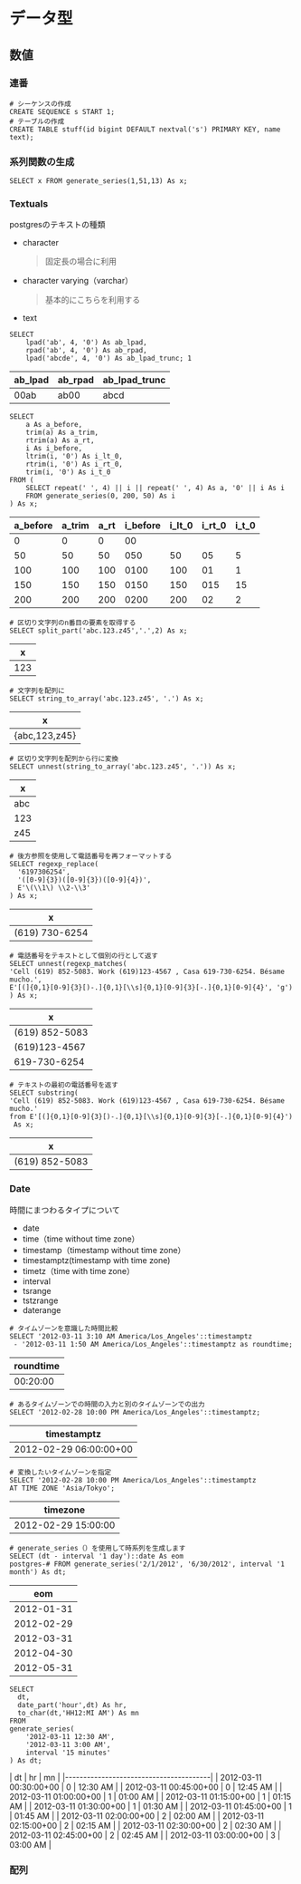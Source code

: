 # データ型
## 数値
### 連番
```postgres
# シーケンスの作成
CREATE SEQUENCE s START 1;
# テーブルの作成
CREATE TABLE stuff(id bigint DEFAULT nextval('s') PRIMARY KEY, name text);
```
### 系列関数の生成
```postgres
SELECT x FROM generate_series(1,51,13) As x;
```

### Textuals
postgresのテキストの種類
  - character
    > 固定長の場合に利用
  - character varying（varchar）
    > 基本的にこちらを利用する
  - text

```postgres
SELECT
    lpad('ab', 4, '0') As ab_lpad,
    rpad('ab', 4, '0') As ab_rpad,
    lpad('abcde', 4, '0') As ab_lpad_trunc; 1
```

| ab_lpad | ab_rpad | ab_lpad_trunc |
|---------|---------|---------------|
| 00ab    | ab00    | abcd          |

```postgres
SELECT
    a As a_before,
    trim(a) As a_trim,
    rtrim(a) As a_rt,
    i As i_before,
    ltrim(i, '0') As i_lt_0,
    rtrim(i, '0') As i_rt_0,
    trim(i, '0') As i_t_0
FROM (
	SELECT repeat(' ', 4) || i || repeat(' ', 4) As a, '0' || i As i
	FROM generate_series(0, 200, 50) As i
) As x;
```
|  a_before   | a_trim |  a_rt   | i_before | i_lt_0 | i_rt_0 | i_t_0 |
|-------------|--------|---------|----------|--------|--------|-------|
|     0       | 0      |     0   | 00       |        |        |       |
|     50      | 50     |     50  | 050      | 50     | 05     | 5     |
|     100     | 100    |     100 | 0100     | 100    | 01     | 1     |
|     150     | 150    |     150 | 0150     | 150    | 015    | 15    |
|     200     | 200    |     200 | 0200     | 200    | 02     | 2     |

```postgres
# 区切り文字列のn番目の要素を取得する
SELECT split_part('abc.123.z45','.',2) As x;
```
|  x  |
|-----|
| 123 |

```postgres
# 文字列を配列に
SELECT string_to_array('abc.123.z45', '.') As x;
```
|       x      |
|---------------|
| {abc,123,z45}|


```postgres
# 区切り文字列を配列から行に変換
SELECT unnest(string_to_array('abc.123.z45', '.')) As x;
```
|  x  |
|-----|
| abc |
| 123 |
| z45 |

```postgres
# 後方参照を使用して電話番号を再フォーマットする
SELECT regexp_replace(
  '6197306254',
  '([0-9]{3})([0-9]{3})([0-9]{4})',
  E'\(\\1\) \\2-\\3'
) As x;
```
|       x        |
|----------------|
| (619) 730-6254 |

```postgres
# 電話番号をテキストとして個別の行として返す
SELECT unnest(regexp_matches(
'Cell (619) 852-5083. Work (619)123-4567 , Casa 619-730-6254. Bésame mucho.',
E'[(]{0,1}[0-9]{3}[)-.]{0,1}[\\s]{0,1}[0-9]{3}[-.]{0,1}[0-9]{4}', 'g')
) As x;
```
|       x        |
|----------------|
| (619) 852-5083 |
| (619)123-4567  |
| 619-730-6254   |

```postgres¥
# テキストの最初の電話番号を返す
SELECT substring(
'Cell (619) 852-5083. Work (619)123-4567 , Casa 619-730-6254. Bésame mucho.'
from E'[(]{0,1}[0-9]{3}[)-.]{0,1}[\\s]{0,1}[0-9]{3}[-.]{0,1}[0-9]{4}')
 As x;
```
|       x        |
|----------------|
| (619) 852-5083 |

### Date
時間にまつわるタイプについて
- date
- time（time without time zone）
- timestamp（timestamp without time zone）
- timestamptz(timestamp with time zone)
- timetz（time with time zone）
- interval
- tsrange
- tstzrange
- daterange

```postgres
# タイムゾーンを意識した時間比較
SELECT '2012-03-11 3:10 AM America/Los_Angeles'::timestamptz
 - '2012-03-11 1:50 AM America/Los_Angeles'::timestamptz as roundtime;
```
| roundtime |
|-----------|
| 00:20:00  |

```postgres
# あるタイムゾーンでの時間の入力と別のタイムゾーンでの出力
SELECT '2012-02-28 10:00 PM America/Los_Angeles'::timestamptz;
```
|       timestamptz      |
|------------------------|
|  2012-02-29 06:00:00+00|

```postgres
# 変換したいタイムゾーンを指定
SELECT '2012-02-28 10:00 PM America/Los_Angeles'::timestamptz 
AT TIME ZONE 'Asia/Tokyo';
```
|      timezone       |
|---------------------|
| 2012-02-29 15:00:00 |

```postgres
# generate_series（）を使用して時系列を生成します
SELECT (dt - interval '1 day')::date As eom
postgres-# FROM generate_series('2/1/2012', '6/30/2012', interval '1 month') As dt;
```
|    eom     |
|------------|
| 2012-01-31|
| 2012-02-29|
| 2012-03-31|
| 2012-04-30|
| 2012-05-31|

```postgres
SELECT
  dt,
  date_part('hour',dt) As hr,
  to_char(dt,'HH12:MI AM') As mn
FROM
generate_series(
	'2012-03-11 12:30 AM',
	'2012-03-11 3:00 AM',
	interval '15 minutes'
) As dt;
```
|           dt           | hr |    mn    |
|----------------------------------------|
| 2012-03-11 00:30:00+00 |  0 | 12:30 AM |
| 2012-03-11 00:45:00+00 |  0 | 12:45 AM |
| 2012-03-11 01:00:00+00 |  1 | 01:00 AM |
| 2012-03-11 01:15:00+00 |  1 | 01:15 AM |
| 2012-03-11 01:30:00+00 |  1 | 01:30 AM |
| 2012-03-11 01:45:00+00 |  1 | 01:45 AM |
| 2012-03-11 02:00:00+00 |  2 | 02:00 AM |
| 2012-03-11 02:15:00+00 |  2 | 02:15 AM |
| 2012-03-11 02:30:00+00 |  2 | 02:30 AM |
| 2012-03-11 02:45:00+00 |  2 | 02:45 AM |
| 2012-03-11 03:00:00+00 |  3 | 03:00 AM |



### 配列
```postgres
```
```postgres
```

```postgres
```
### 
```postgres
```
### 
```postgres
```
### 
```postgres
```
### 
```postgres
```
### 
```postgres
```
### 
```postgres
```
### 
```postgres
```